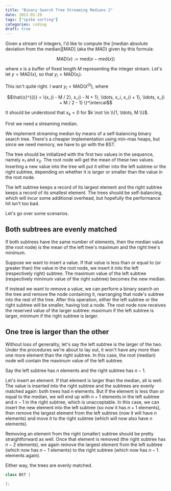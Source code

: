 ```yaml
---
title: "Binary Search Tree Streaming Medians 2"
date: 2021-01-29
tags: ["spike sorting"]
categories: coding
draft: true
---
```


Given a stream of integers, I'd like to compute the [median absolute deviation from the median][MAD] (aka the *MAD*) given by this formula:

$$\text{MAD}(x) := \text{med}(x - \text{med}(x))$$

where $x$ is a buffer of fixed length $M$ representing the integer stream.
Let's let $y = \text{MAD}(x)$, so that $y_i = \text{MAD}(x_i)$.

This isn't quite right. I want 
$y_{i} = \text{MAD}( \hat{x}^{(i)})$, where 

$$\hat{x}^{(i)} = \(x_{i - M / 2}, x_{i - N + 1}, \ldots, x_i, x_{i + 1}, \ldots, x_{i + M / 2 - 1} \)^\intercal$$

It should be understood that $x_k = 0$ for $k \not \in \\{1, \ldots, M \\}$.

First we need a streaming median.

We implement streaming median by means of a self-balancing binary search tree.
There's a cheaper implementation using min-max heaps, but since we need memory, we have to go with the BST.

The tree should be initialized with the first two values in the sequence, namely $x_1$ and $x_2$.
The root node will get the mean of these two values.
Inserting a new value into the tree will put it either into the left subtree or the right subtree, depending on whether it is larger or smaller than the value in the root node.

The left subtree keeps a record of its largest element and the right subtree keeps a record of its smallest element.
The trees should be self-balancing, which will incur some additional overhead, but hopefully the performance hit isn't too bad.

Let's go over some scenarios.

## Both subtrees are evenly matched

If both subtrees have the same number of elements, then the median value (the root node) is the mean of the left tree's maximum and the right tree's minimum.

Suppose we want to insert a value.
If that value is less than or equal to (or greater than) the value in the root node, we insert it into the left (respectively right) subtree.
The maximum value of the left subtree (respectively minimum value of the right subtree) becomes the new median.

If instead we want to remove a value, we can perform a binary search on the tree and remove the node containing it, rearranging that node's subtree into the rest of the tree.
After this operation, either the left subtree or the right subtree will be smaller, having lost a node.
The root node now receives the reserved value of the larger subtree: maximum if the left subtree is larger, minimum if the right subtree is larger.

## One tree is larger than the other

Without loss of generality, let's say the left subtree is the larger of the two.
Under the procedures we're about to lay out, it won't have any more than one more element than the right subtree.
In this case, the root (median) node will contain the maximum value of the left subtree.

Say the left subtree has $n$ elements and the right subtree has $n - 1$.

Let's insert an element.
If that element is larger than the median, all is well.
The value is inserted into the right subtree and the subtrees are evenly matched again: both trees had $n$ elements.
But if the element is less than or equal to the median, we will end up with $n + 1$ elements in the left subtree and $n - 1$ in the right subtree, which is unacceptable.
In this case, we can insert the new element into the left subtree (so now it has $n + 1$ elements), then remove the largest element from the left subtree (now it will have $n$ elements) and move it to the right subtree (which will now also have $n$ elements).

Removing an element from the right (smaller) subtree should be pretty straightforward as well.
Once that element is removed (the right subtree has $n - 2$ elements), we again remove the largest element from the left subtree (which now has $n - 1$ elements) to the right subtree (which now has $n - 1$ elements again).

Either way, the trees are evenly matched.

```cpp
class BST {

};
```